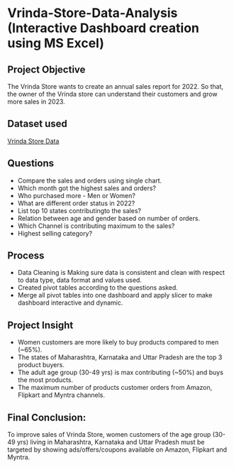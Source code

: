 # Vrinda-Store-Data-Analysis (Interactive Dashboard creation using MS Excel)
## **Project Objective**
The Vrinda Store wants to create an annual sales report for 2022. So that, the owner of the Vrinda store can understand their customers and grow more sales in 2023.

## **Dataset used**
<a href="https://github.com/KAMLESHRAWAT676/Vrinda_Store_Data_Analysis/blob/main/Vrinda_store_data_analysis.xlsx">Vrinda Store Data</a>

## **Questions**

- Compare the sales and orders using single chart.
- Which month got the highest sales and orders?
- Who purchased more - Men or Women?
- What are different order status in 2022?
- List top 10 states contributingto the sales?
- Relation between age and gender based on number of orders.
- Which Channel is contributing maximum to the sales?
- Highest selling category?



## **Process**

- Data Cleaning is Making sure data is consistent and clean with respect to data type, data format and values used.
- Created pivot tables according to the questions asked.
- Merge all pivot tables into one dashboard and apply slicer to make dashboard interactive and dynamic.



## **Project Insight**

- Women customers are more likely to buy products compared to men (~65%).
- The states of Maharashtra, Karnataka and Uttar Pradesh are the top 3 product buyers.
- The adult age group (30-49 yrs) is max contributing (~50%) and buys the most products.
- The maximum number of products customer orders from Amazon, Flipkart and Myntra channels.



## **Final Conclusion:**

To improve sales of Vrinda Store, women customers of the age group (30-49 yrs) living in Maharashtra, Karnataka and Uttar Pradesh must be targeted by showing ads/offers/coupons available on Amazon, Flipkart and Myntra.
